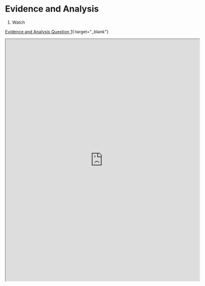 # Evidence and Analysis

1. Watch 


[Evidence and Analysis Question 1](https://forms.gle/K9MtX5kx3oJfx3679){:target="_blank"}
<iframe src="https://docs.google.com/forms/d/e/1FAIpQLSfU8QtlId6C4erfEunxBT2eluauGtCRx9mPkcqhogKKBCUdTg/viewform?embedded=true" width="640" height="800" frameborder="20" marginheight="0" marginwidth="0">Loading…
</iframe>